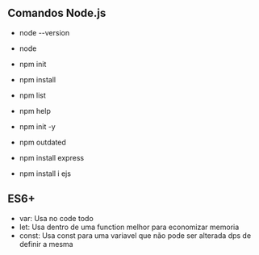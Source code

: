 ## Comandos Node.js
<!-- verifica aa versao do Node-->
- node --version
<!-- estar na pasta do arquivo e executar o code  -->
- node <nameProject>
<!-- Cria o arquivo package.json -->
- npm init
<!-- instalando dependencias do node dentro do projeto -->
<!-- estar dentro da pasta do projeto -->
- npm install
<!-- Lista todos os pacotes instalados -->
- npm list
<!-- Pedir ajuda -->
- npm help
<!-- igual o init, mas o -y evita fazer as perguntas do processo -->
- npm init -y
<!-- verifica dependenia desatualizadas -->
- npm outdated
<!-- Instalando Express normal para fazer o uso das funcionalidades -->
- npm install express
<!-- Instalando extencao .ejs -->
- npm install i ejs

## ES6+
<!-- Resumindo é uma versao nova do JavaScript -->
<!-- Diferencas de variáveis -->
- var: Usa no code todo
- let: Usa dentro de uma function melhor para economizar memoria
- const: Usa const para uma variavel que não pode ser alterada dps de definir a mesma
